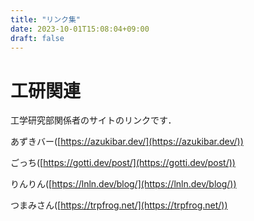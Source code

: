 ```yaml
---
title: "リンク集"
date: 2023-10-01T15:08:04+09:00
draft: false
---
```


# 工研関連
工学研究部関係者のサイトのリンクです．

あずきバー([https://azukibar.dev/](https://azukibar.dev/))

ごっち([https://gotti.dev/post/](https://gotti.dev/post/))

りんりん([https://lnln.dev/blog/](https://lnln.dev/blog/))

つまみさん([https://trpfrog.net/](https://trpfrog.net/))

